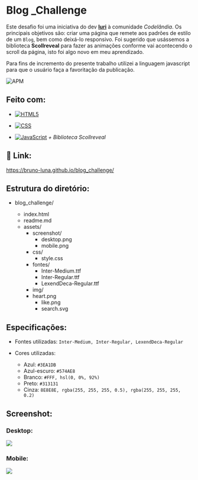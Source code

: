 # **Blog _Challenge**

Este desafio foi uma iniciativa do dev [**Iuri**](https://github.com/iuricode) à comunidade *Codelândia*. Os principais objetivos  são: criar uma página que remete aos padrões de estilo de um `Blog`, bem como deixá-lo responsivo. Foi sugerido que usássemos a biblioteca  **Scollreveal** para fazer as animações conforme vai acontecendo o scroll da página, isto foi algo novo em meu aprendizado.

Para fins de incremento do presente trabalho utilizei a linguagem javascript para que o usuário faça a favoritação da publicação.

![APM](https://camo.githubusercontent.com/2b5be4f21ba05bac285e81a1a1f11036ee50ca3bb9b2b7b00a3cd1cf0589b2fc/68747470733a2f2f696d672e736869656c64732e696f2f61706d2f6c2f76696d2d6d6f64653f636f6c6f723d626c7565)

## Feito com:

- [![HTML5](https://camo.githubusercontent.com/3fd58db04ae96181db91ff9cee08bca4ca6db9db8dd38f2063f26781eaeb67e4/68747470733a2f2f696d672e736869656c64732e696f2f62616467652f2d48544d4c352d3030303030303f7374796c653d666c6174266c6f676f3d68746d6c35)](https://camo.githubusercontent.com/3fd58db04ae96181db91ff9cee08bca4ca6db9db8dd38f2063f26781eaeb67e4/68747470733a2f2f696d672e736869656c64732e696f2f62616467652f2d48544d4c352d3030303030303f7374796c653d666c6174266c6f676f3d68746d6c35)

- [![CSS](https://camo.githubusercontent.com/d738d76484d50c8345c2d01e39364b707285bc7936140858e7909dfe6424efb2/68747470733a2f2f696d672e736869656c64732e696f2f62616467652f2d4353532d3035313232413f7374796c653d666c6174266c6f676f3d43535333266c6f676f436f6c6f723d313537324236)](https://camo.githubusercontent.com/d738d76484d50c8345c2d01e39364b707285bc7936140858e7909dfe6424efb2/68747470733a2f2f696d672e736869656c64732e696f2f62616467652f2d4353532d3035313232413f7374796c653d666c6174266c6f676f3d43535333266c6f676f436f6c6f723d313537324236)

- [![JavaScript](https://camo.githubusercontent.com/ddbeaac0298ab7864fff9ed11ff78cc48623e4ff75b6ba770ceeb80fb2aa9685/68747470733a2f2f696d672e736869656c64732e696f2f62616467652f2d4a6176615363726970742d3030303030303f7374796c653d666c6174266c6f676f3d6a617661736372697074)](https://camo.githubusercontent.com/ddbeaac0298ab7864fff9ed11ff78cc48623e4ff75b6ba770ceeb80fb2aa9685/68747470733a2f2f696d672e736869656c64732e696f2f62616467652f2d4a6176615363726970742d3030303030303f7374796c653d666c6174266c6f676f3d6a617661736372697074) *+ Biblioteca Scollreveal*

  

## :tada:  Link:

https://bruno-luna.github.io/blog_challenge/

## Estrutura do diretório:

- blog_challenge/

  - index.html
  - readme.md
  - assets/
    - screenshot/
      - desktop.png
      - mobile.png
    - css/
      - style.css
    - fontes/
      - Inter-Medium.ttf
      - Inter-Regular.ttf
      - LexendDeca-Regular.ttf
    - img/
    - heart.png
      - like.png
      - search.svg
  
  

## Especificações:

- Fontes utilizadas: `Inter-Medium, Inter-Regular, LexendDeca-Regular`

- Cores utilizadas:  

  - Azul: `#3EA1DB`
  - Azul-escuro: `#574AE8`
  - Branco: `#FFF, hsl(0, 0%, 92%)`
  - Preto: `#313131`
  - Cinza: `8E8E8E, rgba(255, 255, 255, 0.5), rgba(255, 255, 255, 0.2)`

  

  

## Screenshot: 

### Desktop:

![](https://github.com/Bruno-Luna/blog_challenge/blob/master/assets/screenshot/desktop.png)

### Mobile:

![](https://github.com/Bruno-Luna/blog_challenge/blob/master/assets/screenshot/mobile.png)

